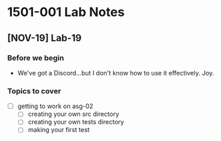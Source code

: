 # 1501-001 Lab Notes

## [NOV-19] Lab-19

### Before we begin

- We've got a Discord...but I don't know how to use it effectively. Joy.

### Topics to cover

- [ ] getting to work on asg-02
  - [ ] creating your own src directory
  - [ ] creating your own tests directory
  - [ ] making your first test
